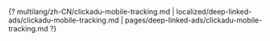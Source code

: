 {? multilang/zh-CN/clickadu-mobile-tracking.md | localized/deep-linked-ads/clickadu-mobile-tracking.md | pages/deep-linked-ads/clickadu-mobile-tracking.md ?}
